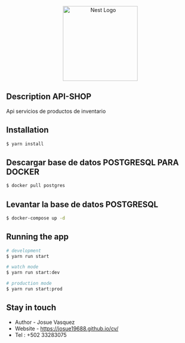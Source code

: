 <p align="center">
  <a href="http://nestjs.com/" target="blank"><img src="https://nestjs.com/img/logo-small.svg" width="200" alt="Nest Logo" /></a>
</p>



## Description API-SHOP

Api servicios de productos de inventario

## Installation

```bash
$ yarn install
```
## Descargar base de datos POSTGRESQL PARA DOCKER

```bash
$ docker pull postgres
```

## Levantar la base de datos POSTGRESQL

```bash
$ docker-compose up -d
```

## Running the app

```bash
# development
$ yarn run start

# watch mode
$ yarn run start:dev

# production mode
$ yarn run start:prod
```


## Stay in touch

- Author - Josue Vasquez
- Website - https://josue19688.github.io/cv/
- Tel : +502 33283075

